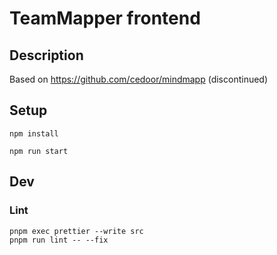 # TeamMapper frontend

## Description

Based on https://github.com/cedoor/mindmapp (discontinued)

## Setup

```
npm install

npm run start
```

## Dev

### Lint

```
pnpm exec prettier --write src
pnpm run lint -- --fix
```
